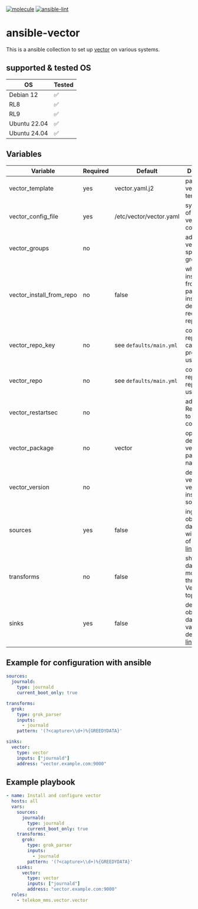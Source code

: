 [![molecule](https://github.com/telekom-mms/ansible-vector/actions/workflows/molecule.yml/badge.svg)](https://github.com/telekom-mms/ansible-vector/actions/workflows/molecule.yml) [![ansible-lint](https://github.com/telekom-mms/ansible-vector/actions/workflows/ansible-lint.yml/badge.svg)](https://github.com/telekom-mms/ansible-vector/actions/workflows/ansible-lint.yml)

# ansible-vector

This is a ansible collection to set up [vector](https://vector.dev) on various systems.

## supported & tested OS

| OS           | Tested
|--------------|--------------------
| Debian 12    | :white_check_mark:
| RL8          | :white_check_mark:
| RL9          | :white_check_mark:
| Ubuntu 22.04 | :white_check_mark:
| Ubuntu 24.04 | :white_check_mark:

## Variables

| Variable                      | Required | Default                                          | Description
|-------------------------------|----------|--------------------------------------------------|----------------------------------------------------------------------------------------------------------------------------
| vector_template               | yes      | vector.yaml.j2                                   | path of your vector.yaml template
| vector_config_file            | yes      | /etc/vector/vector.yaml                          | system path of your vector.yaml configuration
| vector_groups                 | no       |                                                  | add user vector to specified groups
| vector_install_from_repo      | no       | false                                            | whether to install vector from packages or install from deb or redhat based repositories
| vector_repo_key               | no       | see `defaults/main.yml`                          | configurable repo key, in case repo proxy is used
| vector_repo                   | no       | see `defaults/main.yml`                          | configurable repo, in case repo proxy is used
| vector_restartsec             | no       |                                                  | add RestartSec to systemd config
| vector_package                | no       | vector                                           | option to define vector version with package name
| vector_version                | no       |                                                  | define vector version while vector is installed by source
| sources                       | yes      | false                                            | ingest observability data from a wide variety of targets [link](https://vector.dev/docs/reference/configuration/sources/)
| transforms                    | no       | false                                            | shape your data as it moves through your Vector topology [link](https://vector.dev/docs/reference/configuration/transforms/)
| sinks                         | yes      | false                                            | deliver your observability data to a variety of destinations [link](https://vector.dev/docs/reference/configuration/sinks/)

## Example for configuration with ansible
```yaml
sources:
  journald:
    type: journald
    current_boot_only: true

transforms:
  grok:
    type: grok_parser
    inputs:
      - journald
    pattern: '(?<capture>\\d+)%{GREEDYDATA}'

sinks:
  vector:
    type: vector
    inputs: ["journald"]
    address: "vector.example.com:9000"
```

## Example playbook
```yaml
- name: Install and configure vector
  hosts: all
  vars:
    sources:
      journald:
        type: journald
        current_boot_only: true
    transforms:
      grok:
        type: grok_parser
        inputs:
          - journald
        pattern: '(?<capture>\\d+)%{GREEDYDATA}'
    sinks:
      vector:
        type: vector
        inputs: ["journald"]
        address: "vector.example.com:9000"
  roles:
    - telekom_mms.vector.vector
```
